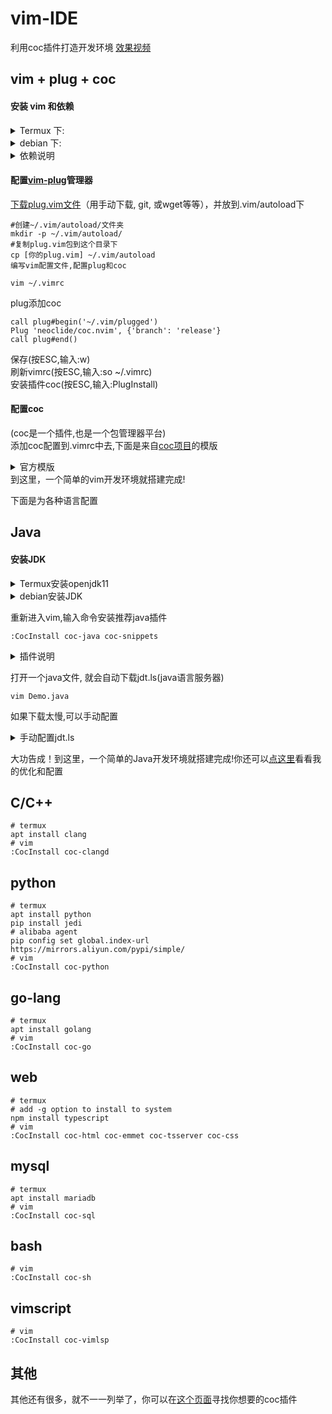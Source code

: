 # vim-IDE
  利用coc插件打造开发环境
  [效果视频](https://b23.tv/5i9w0B)
  
## vim + plug + coc
#### 安装 vim 和依赖
<details markdown='1'><summary>Termux 下: </summary>

```shell
#termux下nodejs已包含npm  
apt install vim nodejs git -y  
```
</details>
<details markdown='1'><summary>debian 下: </summary>

```shell
apt install vim nodejs npm git -y 
```
</details>

<details markdown='1'><summary>依赖说明</summary>

- plug依赖git  
- coc依赖nodejs, npm  
</details>

#### 配置[vim-plug](https://github.com/junegunn/vim-plug)管理器
[下载plug.vim文件](https://raw.githubusercontent.com/junegunn/vim-plug/master/plug.vim)（用手动下载, git, 或wget等等），并放到.vim/autoload下  
```shell
#创建~/.vim/autoload/文件夹
mkdir -p ~/.vim/autoload/
#复制plug.vim包到这个目录下
cp [你的plug.vim] ~/.vim/autoload
编写vim配置文件,配置plug和coc
```
```shell
vim ~/.vimrc
```
plug添加coc
```vim
call plug#begin('~/.vim/plugged')
Plug 'neoclide/coc.nvim', {'branch': 'release'}
call plug#end()
```
保存(按ESC,输入:w)  
刷新vimrc(按ESC,输入:so ~/.vimrc)  
安装插件coc(按ESC,输入:PlugInstall)
#### 配置coc
(coc是一个插件,也是一个包管理器平台)  
添加coc配置到.vimrc中去,下面是来自[coc项目](https://github.com/neoclide/coc.nvim)的模版
<details markdown='1'><summary>官方模版</summary>

```vim
" TextEdit might fail if hidden is not set.
set hidden

" Some servers have issues with backup files, see #649.
set nobackup
set nowritebackup

" Give more space for displaying messages.
set cmdheight=2

" Having longer updatetime (default is 4000 ms = 4 s) leads to noticeable
" delays and poor user experience.
set updatetime=300

" Don't pass messages to |ins-completion-menu|.
set shortmess+=c

" Always show the signcolumn, otherwise it would shift the text each time
" diagnostics appear/become resolved.
if has("patch-8.1.1564")
  " Recently vim can merge signcolumn and number column into one
  set signcolumn=number
else
  set signcolumn=yes
endif

" Use tab for trigger completion with characters ahead and navigate.
" NOTE: Use command ':verbose imap <tab>' to make sure tab is not mapped by
" other plugin before putting this into your config.
inoremap <silent><expr> <TAB>
      \ pumvisible() ? "\<C-n>" :
      \ <SID>check_back_space() ? "\<TAB>" :
      \ coc#refresh()
inoremap <expr><S-TAB> pumvisible() ? "\<C-p>" : "\<C-h>"

function! s:check_back_space() abort
  let col = col('.') - 1
  return !col || getline('.')[col - 1]  =~# '\s'
endfunction

" Use <c-space> to trigger completion.
if has('nvim')
  inoremap <silent><expr> <c-space> coc#refresh()
else
  inoremap <silent><expr> <c-@> coc#refresh()
endif

" Use <cr> to confirm completion, `<C-g>u` means break undo chain at current
" position. Coc only does snippet and additional edit on confirm.
" <cr> could be remapped by other vim plugin, try `:verbose imap <CR>`.
if exists('*complete_info')
  inoremap <expr> <cr> complete_info()["selected"] != "-1" ? "\<C-y>" : "\<C-g>u\<CR>"
else
  inoremap <expr> <cr> pumvisible() ? "\<C-y>" : "\<C-g>u\<CR>"
endif

" Use `[g` and `]g` to navigate diagnostics
" Use `:CocDiagnostics` to get all diagnostics of current buffer in location list.
nmap <silent> [g <Plug>(coc-diagnostic-prev)
nmap <silent> ]g <Plug>(coc-diagnostic-next)

" GoTo code navigation.
nmap <silent> gd <Plug>(coc-definition)
nmap <silent> gy <Plug>(coc-type-definition)
nmap <silent> gi <Plug>(coc-implementation)
nmap <silent> gr <Plug>(coc-references)

" Use K to show documentation in preview window.
nnoremap <silent> K :call <SID>show_documentation()<CR>

function! s:show_documentation()
  if (index(['vim','help'], &filetype) >= 0)
    execute 'h '.expand('<cword>')
  else
    call CocActionAsync('doHover')
  endif
endfunction

" Highlight the symbol and its references when holding the cursor.
autocmd CursorHold * silent call CocActionAsync('highlight')

" Symbol renaming.
nmap <leader>rn <Plug>(coc-rename)

" Formatting selected code.
xmap <leader>f  <Plug>(coc-format-selected)
nmap <leader>f  <Plug>(coc-format-selected)

augroup mygroup
  autocmd!
  " Setup formatexpr specified filetype(s).
  autocmd FileType typescript,json setl formatexpr=CocAction('formatSelected')
  " Update signature help on jump placeholder.
  autocmd User CocJumpPlaceholder call CocActionAsync('showSignatureHelp')
augroup end

" Applying codeAction to the selected region.
" Example: `<leader>aap` for current paragraph
xmap <leader>a  <Plug>(coc-codeaction-selected)
nmap <leader>a  <Plug>(coc-codeaction-selected)

" Remap keys for applying codeAction to the current buffer.
nmap <leader>ac  <Plug>(coc-codeaction)
" Apply AutoFix to problem on the current line.
nmap <leader>qf  <Plug>(coc-fix-current)

" Map function and class text objects
" NOTE: Requires 'textDocument.documentSymbol' support from the language server.
xmap if <Plug>(coc-funcobj-i)
omap if <Plug>(coc-funcobj-i)
xmap af <Plug>(coc-funcobj-a)
omap af <Plug>(coc-funcobj-a)
xmap ic <Plug>(coc-classobj-i)
omap ic <Plug>(coc-classobj-i)
xmap ac <Plug>(coc-classobj-a)
omap ac <Plug>(coc-classobj-a)

" Use CTRL-S for selections ranges.
" Requires 'textDocument/selectionRange' support of language server.
nmap <silent> <C-s> <Plug>(coc-range-select)
xmap <silent> <C-s> <Plug>(coc-range-select)

" Add `:Format` command to format current buffer.
command! -nargs=0 Format :call CocAction('format')

" Add `:Fold` command to fold current buffer.
command! -nargs=? Fold :call     CocAction('fold', <f-args>)

" Add `:OR` command for organize imports of the current buffer.
command! -nargs=0 OR   :call     CocAction('runCommand', 'editor.action.organizeImport')

" Add (Neo)Vim's native statusline support.
" NOTE: Please see `:h coc-status` for integrations with external plugins that
" provide custom statusline: lightline.vim, vim-airline.
set statusline^=%{coc#status()}%{get(b:,'coc_current_function','')}

" Mappings for CoCList
" Show all diagnostics.
nnoremap <silent><nowait> <space>a  :<C-u>CocList diagnostics<cr>
" Manage extensions.
nnoremap <silent><nowait> <space>e  :<C-u>CocList extensions<cr>
" Show commands.
nnoremap <silent><nowait> <space>c  :<C-u>CocList commands<cr>
" Find symbol of current document.
nnoremap <silent><nowait> <space>o  :<C-u>CocList outline<cr>
" Search workspace symbols.
nnoremap <silent><nowait> <space>s  :<C-u>CocList -I symbols<cr>
" Do default action for next item.
nnoremap <silent><nowait> <space>j  :<C-u>CocNext<CR>
" Do default action for previous item.
nnoremap <silent><nowait> <space>k  :<C-u>CocPrev<CR>
" Resume latest coc list.
nnoremap <silent><nowait> <space>p  :<C-u>CocListResume<CR>
```
</details>  
到这里，一个简单的vim开发环境就搭建完成!

下面是为各种语言配置

## Java
#### 安装JDK
<details markdown='1'><summary>Termux安装openjdk11</summary>


[获取 JDK11 安装包](https://github.com/zongou/packages/releases/tag/openjdk11.0.1)  
> 
```shell
#安装任一jdk
dpkg -i [你的jdk包.deb]
#重启termux
#查看是否安装成功
java -version
```
- 感谢[xiliuya](https://github.com/xiliuya/openjdk11-termux)提供的方法  
- 感谢Lzhiyong编译的 [openjdk11](https://github.com/Lzhiyong/termux-ndk/releases/tag/openjdk)
   
</details>

<details markdown='1'><summary>debian安装JDK</summary>

```shell
sudo apt install openjdk-11-jdk-headless -y  
```
</details>


重新进入vim,输入命令安装推荐java插件
```vim
:CocInstall coc-java coc-snippets  
```
<details markdown='1'><summary>插件说明</summary>

- coc-java java自动补全
- coc-snippets 自动补全代码块  
</details>

打开一个java文件, 就会自动下载jdt.ls(java语言服务器)
```shell
vim Demo.java
```
如果下载太慢,可以手动配置
<details markdown='1'><summary>手动配置jdt.ls</summary>

下载jdtls包:     
官方: [最新包](https://download.eclipse.org/jdtls/snapshots/jdt-language-server-latest.tar.gz) [包在线目录](https://download.eclipse.org/jdtls/snapshots/?d)  
清华源代理: [最新包](https://mirrors.tuna.tsinghua.edu.cn/eclipse/jdtls/snapshots/jdt-language-server-latest.tar.gz) [包在线目录](https://mirrors.tuna.tsinghua.edu.cn/eclipse/jdtls/)


```shell
#创建原目录
mkdir -p ~/.config/coc/extensions/coc-java-data/server/
#将jdt.ls的包解压到这个目录下  
tar -xzvf [jdt.ls的包] -C ~/.config/coc/extensions/coc-java-data/server/
```
重新打开vim,看看jdt.ls是否运行  
</details>

大功告成！到这里，一个简单的Java开发环境就搭建完成!你还可以[点这里](https://github.com/zongou/vimIde/blob/master/vimJavaIdeOptimization_zh.md)看看我的优化和配置  
## C/C++
    # termux  
    apt install clang  
    # vim  
    :CocInstall coc-clangd  
## python
    # termux  
    apt install python  
    pip install jedi  
    # alibaba agent  
    pip config set global.index-url https://mirrors.aliyun.com/pypi/simple/  
    # vim  
    :CocInstall coc-python  
## go-lang
    # termux  
    apt install golang  
    # vim  
    :CocInstall coc-go  
## web
    # termux  
    # add -g option to install to system  
    npm install typescript  
    # vim  
    :CocInstall coc-html coc-emmet coc-tsserver coc-css
## mysql
    # termux  
    apt install mariadb  
    # vim  
    :CocInstall coc-sql  
## bash
    # vim  
    :CocInstall coc-sh  
## vimscript
    # vim  
    :CocInstall coc-vimlsp  
## 其他
  其他还有很多，就不一一列举了，你可以在[这个页面](https://github.com/neoclide/coc.nvim/wiki/Using-coc-extensions)寻找你想要的coc插件  
